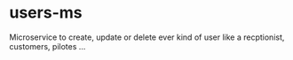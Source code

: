 ﻿# users-ms

Microservice to create, update or delete ever kind of user like a recptionist, customers, pilotes ...
